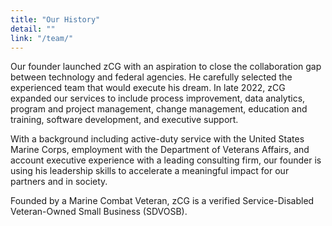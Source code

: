 ```yaml
---
title: "Our History"
detail: ""
link: "/team/"
---
```



Our founder launched zCG with an aspiration to close the collaboration gap between technology
and federal agencies. He carefully selected the experienced team that would execute his dream.
In late 2022, zCG expanded our services to include process improvement, data analytics, program
and project management, change management, education and training, software development,
and executive support.

With a background including active-duty service with the United States Marine Corps,
employment with the Department of Veterans Affairs, and account executive experience with a leading
consulting firm, our founder is using his leadership skills to accelerate a meaningful impact for
our partners and in society.

Founded by a Marine Combat Veteran, zCG is a verified Service-Disabled Veteran-Owned Small Business (SDVOSB).
